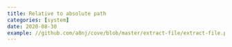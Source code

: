 ```yaml
---
title: Relative to absolute path
categories: [system]
date: 2020-08-30
example: //github.com/a8nj/cove/blob/master/extract-file/extract-file.php
---
```

